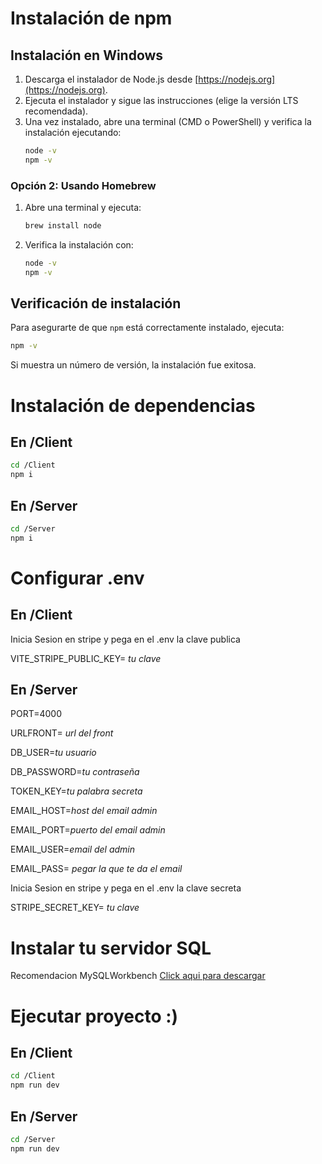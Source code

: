 # Instalación de npm

## Instalación en Windows
1. Descarga el instalador de Node.js desde [https://nodejs.org](https://nodejs.org).
2. Ejecuta el instalador y sigue las instrucciones (elige la versión LTS recomendada).
3. Una vez instalado, abre una terminal (CMD o PowerShell) y verifica la instalación ejecutando:
   ```sh
   node -v
   npm -v
   ```


### Opción 2: Usando Homebrew
1. Abre una terminal y ejecuta:
   ```sh
   brew install node
   ```
2. Verifica la instalación con:
   ```sh
   node -v
   npm -v
   ```


## Verificación de instalación
Para asegurarte de que `npm` está correctamente instalado, ejecuta:
```sh
npm -v
```
Si muestra un número de versión, la instalación fue exitosa.


# Instalación de dependencias

## En /Client

```sh
cd /Client
npm i
```

## En /Server

```sh
cd /Server
npm i
```

# Configurar .env 

## En /Client

Inicia Sesion en stripe y pega en el .env la clave publica

VITE_STRIPE_PUBLIC_KEY= *tu clave*

## En /Server

PORT=4000

URLFRONT= *url del front*

DB_USER=*tu usuario*

DB_PASSWORD=*tu contraseña*


TOKEN_KEY=*tu palabra secreta*

EMAIL_HOST=*host del email admin*

EMAIL_PORT=*puerto del email admin*

EMAIL_USER=*email del admin*

EMAIL_PASS= *pegar la que te da el email*

Inicia Sesion en stripe y pega en el .env la clave secreta

STRIPE_SECRET_KEY= *tu clave*


# Instalar tu servidor SQL

Recomendacion MySQLWorkbench
[Click aqui para descargar](https://dev.mysql.com/downloads/workbench/)

# Ejecutar proyecto :)

## En /Client

```sh
cd /Client
npm run dev
```

## En /Server

```sh
cd /Server
npm run dev
```

 
